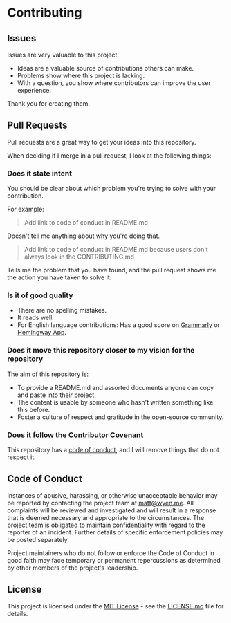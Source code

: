 # Contributing

## Issues

Issues are very valuable to this project.

- Ideas are a valuable source of contributions others can make.
- Problems show where this project is lacking.
- With a question, you show where contributors can improve the user experience.

Thank you for creating them.

## Pull Requests

Pull requests are a great way to get your ideas into this repository.

When deciding if I merge in a pull request, I look at the following things:

### Does it state intent

You should be clear about which problem you're trying to solve with your contribution.

For example:

> Add link to code of conduct in README.md

Doesn't tell me anything about why you're doing that.

> Add link to code of conduct in README.md because users don't always look in the CONTRIBUTING.md

Tells me the problem that you have found, and the pull request shows me the action you have taken to solve it.

### Is it of good quality

- There are no spelling mistakes.
- It reads well.
- For English language contributions: Has a good score on [Grammarly](https://www.grammarly.com) or [Hemingway App](https://www.hemingwayapp.com/).

### Does it move this repository closer to my vision for the repository

The aim of this repository is:

- To provide a README.md and assorted documents anyone can copy and paste into their project.
- The content is usable by someone who hasn't written something like this before.
- Foster a culture of respect and gratitude in the open-source community.

### Does it follow the Contributor Covenant

This repository has a [code of conduct](CODE_OF_CONDUCT.md), and I will remove things that do not respect it.

## Code of Conduct

Instances of abusive, harassing, or otherwise unacceptable behavior may be reported by contacting the project team at <matt@wyen.me>. All complaints will be reviewed and investigated and will result in a response that is deemed necessary and appropriate to the circumstances. The project team is obligated to maintain confidentiality with regard to the reporter of an incident. Further details of specific enforcement policies may be posted separately.

Project maintainers who do not follow or enforce the Code of Conduct in good faith may face temporary or permanent repercussions as determined by other members of the project's leadership.

## License

This project is licensed under the [MIT License](LICENSE.md) - see the [LICENSE.md](LICENSE.md) file for details.
